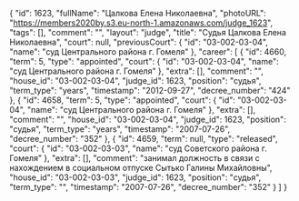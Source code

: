 {
    "id": 1623,
    "fullName": "Цалкова Елена Николаевна",
    "photoURL": "https://members2020by.s3.eu-north-1.amazonaws.com/judge_1623",
    "tags": [],
    "comment": "",
    "layout": "judge",
    "title": "Судья Цалкова Елена Николаевна",
    "court": null,
    "previousCourt": {
        "id": "03-002-03-04",
        "name": "суд Центрального района г. Гомеля"
    },
    "career": [
        {
            "id": 4660,
            "term": 5,
            "type": "appointed",
            "court": {
                "id": "03-002-03-04",
                "name": "суд Центрального района г. Гомеля"
            },
            "extra": [],
            "comment": "",
            "house_id": "03-002-03-04",
            "judge_id": 1623,
            "position": "судья",
            "term_type": "years",
            "timestamp": "2012-09-27",
            "decree_number": "424"
        },
        {
            "id": 4658,
            "term": 5,
            "type": "appointed",
            "court": {
                "id": "03-002-03-04",
                "name": "суд Центрального района г. Гомеля"
            },
            "extra": [],
            "comment": "",
            "house_id": "03-002-03-04",
            "judge_id": 1623,
            "position": "судья",
            "term_type": "years",
            "timestamp": "2007-07-26",
            "decree_number": "352"
        },
        {
            "id": 4659,
            "term": null,
            "type": "released",
            "court": {
                "id": "03-002-03-03",
                "name": "суд Советского района г. Гомеля"
            },
            "extra": [],
            "comment": "занимал должность в связи с нахождением в социальном отпуске Сытько Галины Михайловны",
            "house_id": "03-002-03-03",
            "judge_id": 1623,
            "position": "судья",
            "term_type": "",
            "timestamp": "2007-07-26",
            "decree_number": "352"
        }
    ]
}